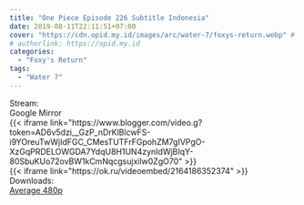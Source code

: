 ```yaml
---
title: "One Piece Episode 226 Subtitle Indonesia"
date: 2019-08-11T22:11:51+07:00
cover: "https://cdn.opid.my.id/images/arc/water-7/foxys-return.webp" # Optional, cover
# authorlink: https://opid.my.id
categories:
  - "Foxy's Return"
tags:
  - "Water 7"
---
```

<div class="ui menu violet borderless inverted">
  <div class="header item active">
        Stream:
    </div>
  <a class="active item" data-tab="google">
    <i class="google drive icon"></i> Google
  </a>
  <a class="item nounderline" data-tab="mirror">
    <i class="odnoklassniki icon"></i> Mirror
  </a>
</div>
<div class="ui bottom attached tab segment active" style="border:0 !important;" data-tab="google">
 {{< iframe link="https://www.blogger.com/video.g?token=AD6v5dzi__GzP_nDrKlBlcwFS-i9YOreuTwWjIdFGC_CMesTUTFrFGpohZM7gIVPgO-XzGqPRDELOWGDA7YdqU8H1UN4zynIdWjBIqY-80SbuKUo72ovBW1kCmNqcgsujxilw0ZgO70" >}}
</div>
<div class="ui bottom attached tab segment" style="border:0 !important;" data-tab="mirror">
{{< iframe link="https://ok.ru/videoembed/2164186352374" >}}
</div>
<div class="ui menu violet borderless inverted">
  <div class="header item active">
        Downloads:
    </div>
  <a class="item nounderline" href="https://ouo.io/XganKt" target="_blank" rel="dofollow"><i class="google drive icon"></i>
    Average 480p</a>
</div>